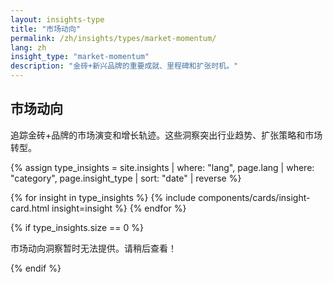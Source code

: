 ```yaml
---
layout: insights-type
title: "市场动向"
permalink: /zh/insights/types/market-momentum/
lang: zh
insight_type: "market-momentum"
description: "金砖+新兴品牌的重要成就、里程碑和扩张时机。"
---
```


## 市场动向

追踪金砖+品牌的市场演变和增长轨迹。这些洞察突出行业趋势、扩张策略和市场转型。

{% assign type_insights = site.insights | where: "lang", page.lang | where: "category", page.insight_type | sort: "date" | reverse %}

<div class="insights-grid">
  {% for insight in type_insights %}
    {% include components/cards/insight-card.html insight=insight %}
  {% endfor %}
</div>

{% if type_insights.size == 0 %}
  <p class="no-insights">市场动向洞察暂时无法提供。请稍后查看！</p>
{% endif %}